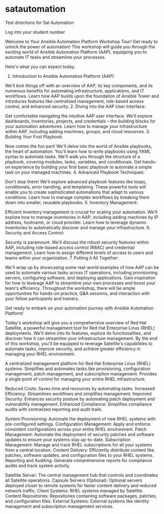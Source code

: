 # satautomation

Test directions for Sat Automation

Log into your student number 


Welcome to Your Ansible Automation Platform Workshop Tour!
Get ready to unlock the power of automation! This workshop will guide you through the exciting world of Ansible Automation Platform (AAP), equipping you to automate IT tasks and streamline your processes.

Here's what you can expect today:

1. Introduction to Ansible Automation Platform (AAP):

We'll kick things off with an overview of AAP, its key components, and its numerous benefits for automating infrastructure, applications, and IT workflows.
Learn how AAP builds upon the foundation of Ansible Tower and introduces features like centralized management, role-based access control, and enhanced security.
2. Diving into the AAP User Interface:

Get comfortable navigating the intuitive AAP user interface. We'll explore dashboards, inventories, projects, and credentials – the building blocks for your automation adventures.
Learn how to manage your infrastructure within AAP, including adding machines, groups, and cloud resources.
3. Building Your First Playbook:

Now comes the fun part! We'll delve into the world of Ansible playbooks, the heart of automation. You'll learn how to write playbooks using YAML syntax to automate tasks.
We'll walk you through the structure of a playbook, covering modules, tasks, variables, and conditionals.
Get hands-on experience by building your first basic playbook to automate a simple task on your managed machines.
4. Advanced Playbook Techniques:

Don't stop there! We'll explore advanced playbook features like loops, conditionals, error handling, and templating. These powerful tools will enable you to create sophisticated automations that adapt to various conditions.
Learn how to manage complex workflows by breaking them down into smaller, reusable playbooks.
5. Inventory Management:

Efficient inventory management is crucial for scaling your automation. We'll explore how to manage inventories in AAP, including adding machines by IP address, hostname, or cloud provider.
Learn how to leverage dynamic inventories to automatically discover and manage your infrastructure.
6. Security and Access Control:

Security is paramount. We'll discuss the robust security features within AAP, including role-based access control (RBAC) and credential management.
Learn how to assign different levels of access to users and teams within your organization.
7. Putting it All Together:

We'll wrap up by showcasing some real-world examples of how AAP can be used to automate various tasks across IT operations, including provisioning servers, configuring software, and deploying applications.
Gain inspiration for how to leverage AAP to streamline your own processes and boost your team's efficiency.
Throughout the workshop, there will be ample opportunities for hands-on practice, Q&A sessions, and interaction with your fellow participants and trainers.

Get ready to embark on your automation journey with Ansible Automation Platform!

Today's workshop will give you a comprehensive overview of Red Hat Satellite, a powerful management tool for Red Hat Enterprise Linux (RHEL) deployments. We'll delve into its features, explore its functionalities, and discover how it can streamline your infrastructure management.  By the end of this workshop, you'll be equipped to leverage Satellite's capabilities to automate tasks, improve security, and achieve greater efficiency in managing your RHEL environment.

A centralized management platform for Red Hat Enterprise Linux (RHEL) systems.
Simplifies and automates tasks like provisioning, configuration management, patch management, and subscription management.
Provides a single point of control for managing your entire RHEL infrastructure.

Reduced Costs: Saves time and resources by automating tasks.
Increased Efficiency: Streamlines workflows and simplifies management.
Improved Security: Enhances security posture by automating patch deployment and vulnerability management.
Enhanced Compliance: Simplifies compliance audits with centralized reporting and audit trails.

System Provisioning: Automate the deployment of new RHEL systems with pre-configured settings.
Configuration Management: Apply and enforce consistent configurations across your entire RHEL environment.
Patch Management: Automate the deployment of security patches and software updates to ensure your systems stay up-to-date.
Subscription Management: Manage and track RHEL subscriptions for all your systems from a central location.
Content Delivery: Efficiently distribute content like patches, software updates, and configuration files to your RHEL systems.
Reporting and Auditing: Generate comprehensive reports for compliance audits and track system activity.

Satellite Server: The central management hub that controls and coordinates all Satellite operations.
Capsule Servers (Optional): Optional servers deployed closer to remote systems for faster content delivery and reduced network traffic.
Client Systems: RHEL systems managed by Satellite.
Content Repositories: Repositories containing software packages, patches, and configuration files.
External Systems: External systems like identity management and subscription management services.

